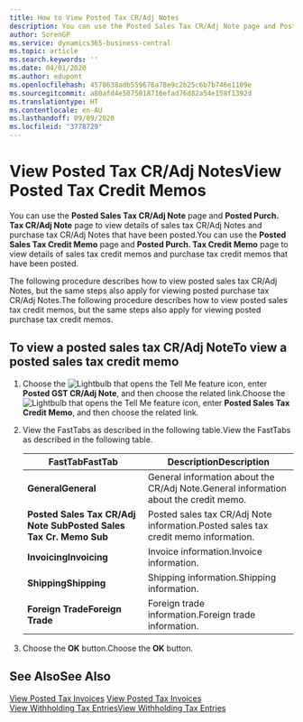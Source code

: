 ```yaml
---
title: How to View Posted Tax CR/Adj Notes
description: You can use the Posted Sales Tax CR/Adj Note page and Posted Purch. Tax CR/Adj Note page to view details of sales tax CR/Adj Notes and purchase tax CR/Adj Notes that have been posted.
author: SorenGP
ms.service: dynamics365-business-central
ms.topic: article
ms.search.keywords: ''
ms.date: 04/01/2020
ms.author: edupont
ms.openlocfilehash: 4578638adb559676a78e9c2b25c6b7b746e1109e
ms.sourcegitcommit: a80afd4e5075018716efad76d82a54e158f1392d
ms.translationtype: HT
ms.contentlocale: en-AU
ms.lasthandoff: 09/09/2020
ms.locfileid: "3778729"
---
```

# <a name="view-posted-tax-credit-memos"></a><span data-ttu-id="0edff-103">View Posted Tax CR/Adj Notes</span><span class="sxs-lookup"><span data-stu-id="0edff-103">View Posted Tax Credit Memos</span></span>
<span data-ttu-id="0edff-104">You can use the **Posted Sales Tax CR/Adj Note** page and **Posted Purch. Tax CR/Adj Note** page to view details of sales tax CR/Adj Notes and purchase tax CR/Adj Notes that have been posted.</span><span class="sxs-lookup"><span data-stu-id="0edff-104">You can use the **Posted Sales Tax Credit Memo** page and **Posted Purch. Tax Credit Memo** page to view details of sales tax credit memos and purchase tax credit memos that have been posted.</span></span>  

<span data-ttu-id="0edff-105">The following procedure describes how to view posted sales tax CR/Adj Notes, but the same steps also apply for viewing posted purchase tax CR/Adj Notes.</span><span class="sxs-lookup"><span data-stu-id="0edff-105">The following procedure describes how to view posted sales tax credit memos, but the same steps also apply for viewing posted purchase tax credit memos.</span></span>  

## <a name="to-view-a-posted-sales-tax-credit-memo"></a><span data-ttu-id="0edff-106">To view a posted sales tax CR/Adj Note</span><span class="sxs-lookup"><span data-stu-id="0edff-106">To view a posted sales tax credit memo</span></span>  

1.  <span data-ttu-id="0edff-107">Choose the ![Lightbulb that opens the Tell Me feature](../../media/ui-search/search_small.png "Tell me what you want to do") icon, enter **Posted GST CR/Adj Note**, and then choose the related link.</span><span class="sxs-lookup"><span data-stu-id="0edff-107">Choose the ![Lightbulb that opens the Tell Me feature](../../media/ui-search/search_small.png "Tell me what you want to do") icon, enter **Posted Sales Tax Credit Memo**, and then choose the related link.</span></span>  
2.  <span data-ttu-id="0edff-108">View the FastTabs as described in the following table.</span><span class="sxs-lookup"><span data-stu-id="0edff-108">View the FastTabs as described in the following table.</span></span>  

    |<span data-ttu-id="0edff-109">FastTab</span><span class="sxs-lookup"><span data-stu-id="0edff-109">FastTab</span></span>|<span data-ttu-id="0edff-110">Description</span><span class="sxs-lookup"><span data-stu-id="0edff-110">Description</span></span>|  
    |-------------|---------------------------------------|  
    |<span data-ttu-id="0edff-111">**General**</span><span class="sxs-lookup"><span data-stu-id="0edff-111">**General**</span></span>|<span data-ttu-id="0edff-112">General information about the CR/Adj Note.</span><span class="sxs-lookup"><span data-stu-id="0edff-112">General information about the credit memo.</span></span>|  
    |<span data-ttu-id="0edff-113">**Posted Sales Tax CR/Adj Note Sub**</span><span class="sxs-lookup"><span data-stu-id="0edff-113">**Posted Sales Tax Cr. Memo Sub**</span></span>|<span data-ttu-id="0edff-114">Posted sales tax CR/Adj Note information.</span><span class="sxs-lookup"><span data-stu-id="0edff-114">Posted sales tax credit memo information.</span></span>|  
    |<span data-ttu-id="0edff-115">**Invoicing**</span><span class="sxs-lookup"><span data-stu-id="0edff-115">**Invoicing**</span></span>|<span data-ttu-id="0edff-116">Invoice information.</span><span class="sxs-lookup"><span data-stu-id="0edff-116">Invoice information.</span></span>|  
    |<span data-ttu-id="0edff-117">**Shipping**</span><span class="sxs-lookup"><span data-stu-id="0edff-117">**Shipping**</span></span>|<span data-ttu-id="0edff-118">Shipping information.</span><span class="sxs-lookup"><span data-stu-id="0edff-118">Shipping information.</span></span>|  
    |<span data-ttu-id="0edff-119">**Foreign Trade**</span><span class="sxs-lookup"><span data-stu-id="0edff-119">**Foreign Trade**</span></span>|<span data-ttu-id="0edff-120">Foreign trade information.</span><span class="sxs-lookup"><span data-stu-id="0edff-120">Foreign trade information.</span></span>|  

3.  <span data-ttu-id="0edff-121">Choose the **OK** button.</span><span class="sxs-lookup"><span data-stu-id="0edff-121">Choose the **OK** button.</span></span>  

## <a name="see-also"></a><span data-ttu-id="0edff-122">See Also</span><span class="sxs-lookup"><span data-stu-id="0edff-122">See Also</span></span>  
 <span data-ttu-id="0edff-123">[View Posted Tax Invoices](how-to-view-posted-tax-invoices.md) </span><span class="sxs-lookup"><span data-stu-id="0edff-123">[View Posted Tax Invoices](how-to-view-posted-tax-invoices.md) </span></span>  
 [<span data-ttu-id="0edff-124">View Withholding Tax Entries</span><span class="sxs-lookup"><span data-stu-id="0edff-124">View Withholding Tax Entries</span></span>](how-to-view-withholding-tax-entries.md)
